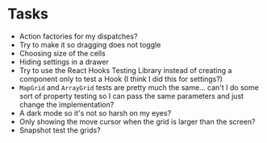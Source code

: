 # Tasks
* Action factories for my dispatches?
* Try to make it so dragging does not toggle
* Choosing size of the cells
* Hiding settings in a drawer
* Try to use the React Hooks Testing Library instead of creating a component only to test a Hook (I think I did this for settings?)
* `MapGrid` and `ArrayGrid` tests are pretty much the same... can't I do some sort of property testing so I can pass the same parameters and just change the implementation?
* A dark mode so it's not so harsh on my eyes?
* Only showing the move cursor when the grid is larger than the screen?
* Snapshot test the grids?

